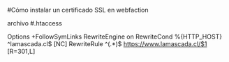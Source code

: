 #Cómo instalar un certificado SSL en webfaction



archivo #.htaccess

Options +FollowSymLinks
RewriteEngine on
RewriteCond %{HTTP_HOST} ^lamascada.cl$ [NC]
RewriteRule ^(.*)$ https://www.lamascada.cl/$1 [R=301,L]

